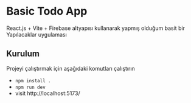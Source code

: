 
# Basic Todo App 

React.js + Vite + Firebase altyapısı kullanarak yapmış olduğum basit bir Yapılacaklar uygulaması


## Kurulum

Projeyi çalıştırmak için aşağıdaki komutları çalıştırın

* `npm install .`
* `npm run dev`
* visit http://localhost:5173/  